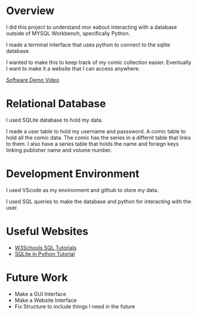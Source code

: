 # Overview

I did this project to understand mor eabout interacting with a database outside of MYSQL Workbench, specifically Python.

I made a terminal interface that uses python to connect to the sqlite database. 

I wanted to make this to keep track of my comic collection easier. Eventually I want to make it a website that I can access anywhere.

[Software Demo Video](https://www.youtube.com/watch?v=QNnDwvxN4eI)

# Relational Database

I used SQLite database to hold my data.

I made a user table to hold my username and passsword. A comic table to hold all the comic data. The comic has the series in a differnt table that links to them. I also have a series table that holds the name and foriegn keys linking publisher name and volume number.

# Development Environment

I used VScode as my environment and github to store my data.

I used SQL queries to make the database and python for interacting with the user.

# Useful Websites

- [W3Schools SQL Tutorials](https://www.w3schools.com/mysql/default.asp)
- [SQLite in Python Tutorial](https://codefather.tech/blog/sqlite-database-python/)

# Future Work

- Make a GUI Interface
- Make a Website Interface
- Fix Structure to include things I need in the future
